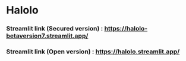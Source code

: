# Halolo

### Streamlit link (Secured version) : https://halolo-betaversion7.streamlit.app/

### Streamlit link (Open version) : https://halolo.streamlit.app/
